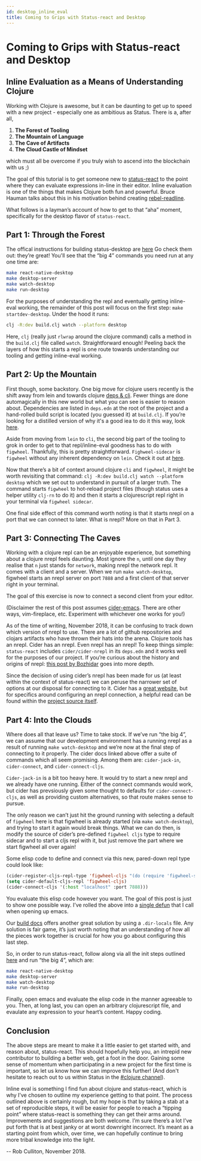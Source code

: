 ```yaml
---
id: desktop_inline_eval
title: Coming to Grips with Status-react and Desktop
---
```


# Coming to Grips with Status-react and Desktop

## Inline Evaluation as a Means of Understanding Clojure

Working with Clojure is awesome, but it can be daunting to get up to speed with a new project - especially one as ambitious as Status. There is a, after all,

1. **The Forest of Tooling**
2. **The Mountain of Language**
3. **The Cave of Artifacts**
4. **The Cloud Castle of Mindset**

which must all be overcome if you truly wish to ascend into the blockchain with us ;)

The goal of this tutorial is to get someone new to [status-react](https://github.com/stauts-im/status-react) to the point where they can evaluate expressions in-line in their editor. Inline evaluation is one of the things that makes Clojure both fun and powerful. Bruce Hauman talks about this in his motivation behind creating [rebel-readline](https://github.com/bhauman/rebel-readline/blob/master/rebel-readline/doc/intro.md).

What follows is a layman’s account of how to get to that “aha” moment, specifically for the desktop flavor of `status-react`.

## Part 1: Through the Forest

The offical instructions for building status-desktop are [here](../build_status/desktop.html) Go check them out: they’re great! You'll see that the “big 4” commands you need run at any one time are:

```bash
make react-native-desktop
make desktop-server
make watch-desktop
make run-desktop
```

For the purposes of understanding the repl and eventually getting inline-eval working, the remainder of this post will focus on the first step: `make startdev-desktop`. Under the hood it runs:

```bash
clj -R:dev build.clj watch --platform desktop
```

Here, `clj` (really just `rlwrap` around the clojure command) calls a method in the `build.clj` file called `watch`. Straightforward enough! Peeling back the layers of how this starts a repl is one route towards understanding our tooling and getting inline-eval working.

## Part 2: Up the Mountain

First though, some backstory. One big move for clojure users recently is the shift away from lein and towards clojure [deps & cli](https://clojure.org/reference/deps_and_cli). Fewer things are done automagically in this new world but what you can see is easier to reason about. Dependencies are listed in `deps.edn` at the root of the project and a hand-rolled build script is located (you guessed it) at `build.clj`. If you’re looking for a distilled version of why it's a good iea to do it this way, look [here](http://www.functionalbytes.nl/clojure/nodejs/figwheel/repl/clojurescript/cli/2017/12/20/tools-deps-figwheel.html).

Aside from moving from `lein` to `cli`, the second big part of the tooling to grok in order to get to that repl/inline-eval goodness has to do with `figwheel`. Thankfully, this is pretty straightforward. `Fighweel-sidecar` is `figwheel` without any inherent dependency on `lein`. Check it out at [here](https://github.com/bhauman/lein-figwheel/tree/master/sidecar).

Now that there’s a bit of context around clojure `cli` and `figwheel`, it might be worth revisiting that command: `clj -R:dev build.clj watch --platform desktop` which we set out to understand in pursuit of a larger truth. The command starts `figwheel` to hot-reload project files (though status uses a helper utility `clj-rn` to do it) and then it starts a clojurescript repl right in your terminal via `figwheel sidecar`.

One final side effect of this command worth noting is that it starts nrepl on a port that we can connect to later. What is nrepl? More on that in Part 3.

## Part 3: Connecting The Caves

Working with a clojure repl can be an enjoyable experience, but something about a clojure nrepl feels daunting. Most ignore the `n`, until one day they realise that `n` just stands for `network`, making nrepl the network repl. It comes with a client and a server. When we run `make watch-desktop`, figwheel starts an nrepl server on port `7888` and a first client of that server right in your terminal.

The goal of this exercise is now to connect a second client from your editor.

(Disclaimer the rest of this post assumes [cider-emacs](https://github.com/clojure-emacs/cider). There are other ways, vim-fireplace, etc. Experiment with whichever one works for you!)

As of the time of writing, November 2018, it can be confusing to track down which version of nrepl to use. There are a lot of github repositories and clojars artifacts who have thrown their hats into the arena. Clojure tools has an nrepl. Cider has an nrepl. Even nrepl has an nrepl! To keep things simple: `status-react` includes `cider/cider-nrepl` in its `deps.edn` and it works well for the purposes of our project. If you’re curious about the history and origins of nrepl: [this post by Bozhidar](https://nrepl.xyz/nrepl/about/history.html) goes into more depth.

Since the decision of using cider’s nrepl has been made for us (at least within the context of status-react) we can peruse the narrower set of options at our disposal for connecting to it. Cider has a [great website](https://cider.readthedocs.io/en/latest/), but for specifics around configuring an nrepl connection, a helpful read can be found within the [project source itself](https://github.com/clojure-emacs/cider/blob/master/doc/clojurescript.md).

## Part 4: Into the Clouds

Where does all that leave us? Time to take stock. If we’ve run “the big 4”, we can assume that our development environment has a running nrepl as a result of running `make watch-desktop` and we’re now at the final step of connecting to it properly. The cider docs linked above offer a suite of commands which all seem promising. Among them are: `cider-jack-in`, `cider-connect`, and `cider-connect-cljs`.

`Cider-jack-in` is a bit too heavy here. It would try to start a new nrepl and we already have one running. Either of the connect commands would work, but cider has prevsiously given some thought to defaults for `cider-connect-cljs`, as well as providing custom alternatives, so that route makes sense to pursue.

The only reason we can’t just hit the ground running with selecting a default of `figwheel` here is that figwheel is already started (via `make watch-desktop`), and trying to start it again would break things. What we can do then, is modify the source of cider’s pre-defined `figwheel cljs` type to require sidecar and to start a cljs repl with it, but just remove the part where we start figwheel all over again!

Some elisp code to define and connect via this new, pared-down repl type could look like:

```lisp
(cider-register-cljs-repl-type 'figwheel-cljs "(do (require 'figwheel-sidecar.repl-api) (figwheel-sidecar.repl-api/cljs-repl))")
(setq cider-default-cljs-repl 'figwheel-cljs)
(cider-connect-cljs '(:host "localhost" :port 7888)))
```

You evaluate this elisp code however you want. The goal of this post is just to show one possible way. I’ve rolled the above into a [single defun](https://github.com/rcullito/emacsfiles/commit/4332d44c21cf264eb7c20bf9760c090dc17c08e9) that I call when opening up emacs. 

Our [build docs](https://status.im/build_status/desktop.html) offers another great solution by using a `.dir-locals` file. Any solution is fair game, it’s just worth noting that an understanding of how all the pieces work together is crucial for how you go about configuring this last step.

So, in order to run status-react, follow along via all the init steps outlined [here](https://status.im/build_status/desktop.html) and run “the big 4”, which are:

```bash
make react-native-desktop
make desktop-server
make watch-desktop
make run-desktop
```

Finally, open emacs and evaluate the elisp code in the manner agreeable to you. Then, at long last, you can open an arbitrary clojurescript file, and evaulate any expression to your heart’s content. Happy coding.

## Conclusion

The above steps are meant to make it a little easier to get started with, and reason about, status-react. This should hopefully help you, an intrepid new contributor to building a better web, get a foot in the door. Gaining some sense of momentum when participating in a new project for the first time is important, so let us know how we can improve this further! (And don't hesitate to reach out to us within Status in the [#clojure channel](https://get.status.im/chat/public/clojure)).

Inline eval is something I find fun about clojure and status-react, which is why I’ve chosen to outline my experience getting to that point. The process outlined above is certainly rough, but my hope is that by taking a stab at a set of reproducible steps, it will be easier for people to reach a “tipping point” where status-react is something they can get their arms around. Improvements and suggestions are both welcome. I’m sure there’s a lot I’ve put forth that is at best janky or at worst downright incorrect. It’s meant as a starting point from which, over time, we can hopefully continue to bring more tribal knowledge into the light.

-- Rob Culliton, November 2018.
